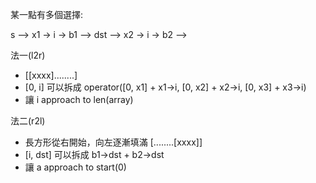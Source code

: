 某一點有多個選擇:

s --> x1 -> i -> b1 --> dst
  --> x2 -> i -> b2 -->


法一(l2r)
* [[xxxx]........]
* [0, i] 可以拆成 operator([0, x1] + x1->i, [0, x2] + x2->i, [0, x3] + x3->i)
* 讓 i approach to len(array)

法二(r2l)
* 長方形從右開始，向左逐漸填滿    [........[xxxx]]
* [i, dst] 可以拆成 b1->dst + b2->dst
* 讓 a approach to start(0)
